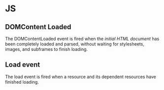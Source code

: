 # JS

## DOMContent Loaded

The DOMContentLoaded event is fired when the *initial HTML document* has been completely loaded and parsed, without waiting for stylesheets, images, and subframes to finish loading.

## Load event

The load event is fired when a resource and its dependent resources have finished loading.

